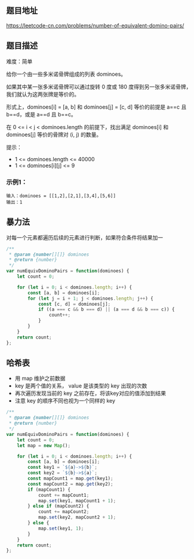 ## 题目地址

https://leetcode-cn.com/problems/number-of-equivalent-domino-pairs/

## 题目描述

难度：简单

给你一个由一些多米诺骨牌组成的列表 dominoes。

如果其中某一张多米诺骨牌可以通过旋转 0 度或 180 度得到另一张多米诺骨牌，我们就认为这两张牌是等价的。

形式上，dominoes[i] = [a, b] 和 dominoes[j] = [c, d] 等价的前提是 a==c 且 b==d，或是 a==d 且 b==c。

在 0 <= i < j < dominoes.length 的前提下，找出满足 dominoes[i] 和 dominoes[j] 等价的骨牌对 (i, j) 的数量。

提示：

- 1 <= dominoes.length <= 40000
- 1 <= dominoes[i][j] <= 9


### 示例1：

```
输入：dominoes = [[1,2],[2,1],[3,4],[5,6]]
输出：1
```

## 暴力法

对每一个元素都遍历后续的元素进行判断，如果符合条件将结果加一

```js
/**
 * @param {number[][]} dominoes
 * @return {number}
 */
var numEquivDominoPairs = function(dominoes) {
    let count = 0;

    for (let i = 0; i < dominoes.length; i++) {
        const [a, b] = dominoes[i];
        for (let j = i + 1; j < dominoes.length; j++) {
            const [c, d] = dominoes[j];
            if ((a === c && b === d) || (a === d && b === c)) {
                count++;
            }
        }
    }
    return count;
};
```

## 哈希表

- 用 map 维护之前数据 
- key 是两个值的关系， value 是该类型的 key 出现的次数
- 再次遍历发现当前的 key 之前存在，将该key对应的值添加到结果
- 注意 key 的顺序不同也视为一个同样的 key

```js
/**
 * @param {number[][]} dominoes
 * @return {number}
 */
var numEquivDominoPairs = function(dominoes) {
    let count = 0;
    let map = new Map();

    for (let i = 0; i < dominoes.length; i++) {
        const [a, b] = dominoes[i];
        const key1 = `${a}->${b}`;
        const key2 = `${b}->${a}`;
        const mapCount1 = map.get(key1);
        const mapCount2 = map.get(key2);
        if (mapCount1) {
            count += mapCount1;
            map.set(key1, mapCount1 + 1);
        } else if (mapCount2) {
            count += mapCount2;
            map.set(key2, mapCount2 + 1);
        } else {
            map.set(key1, 1);
        }
    }
    return count;
};
```

